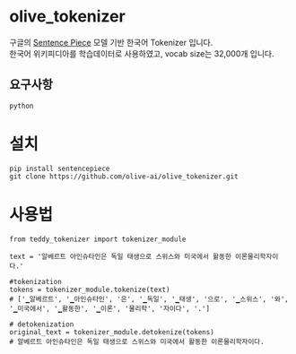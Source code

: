 # olive_tokenizer

구글의 [Sentence Piece](https://github.com/google/sentencepiece) 모델 기반 한국어 Tokenizer 입니다.\
한국어 위키피디아를 학습데이터로 사용하였고, vocab size는 32,000개 입니다.

## 요구사항
`python`

# 설치
`pip install sentencepiece`\
`git clone https://github.com/olive-ai/olive_tokenizer.git`

# 사용법
```
from teddy_tokenizer import tokenizer_module

text = '알베르트 아인슈타인은 독일 태생으로 스위스와 미국에서 활동한 이론물리학자이다.'

#tokenization
tokens = tokenizer_module.tokenize(text)
# ['▁알베르트', '▁아인슈타인', '은', '▁독일', '▁태생', '으로', '▁스위스', '와', '▁미국에서', '▁활동한', '▁이론', '물리학', '자이다', '.']

# detokenization
original_text = tokenizer_module.detokenize(tokens)
# 알베르트 아인슈타인은 독일 태생으로 스위스와 미국에서 활동한 이론물리학자이다.
